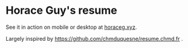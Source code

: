 # Horace Guy's resume

See it in action on mobile or desktop at [horaceg.xyz](https://horaceg.xyz).

Largely inspired by https://github.com/chmduquesne/resume.chmd.fr .
